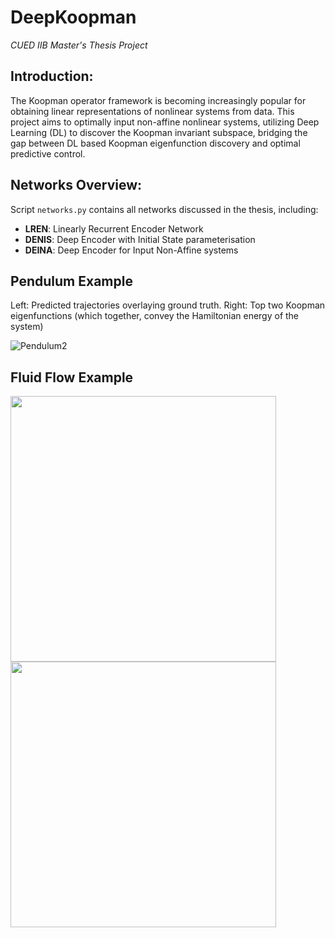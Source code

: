 # DeepKoopman
*CUED IIB Master's Thesis Project*

## Introduction: 
The Koopman operator framework is becoming increasingly popular for obtaining linear representations of nonlinear systems from data. This project aims to optimally input non-affine nonlinear systems, utilizing Deep Learning (DL) to discover the Koopman invariant subspace, bridging the gap between DL based Koopman eigenfunction discovery and optimal predictive control.

## Networks Overview:
Script `networks.py` contains all networks discussed in the thesis, including:
- **LREN**: Linearly Recurrent Encoder Network
- **DENIS**: Deep Encoder with Initial State parameterisation
- **DEINA**: Deep Encoder for Input Non-Affine systems

## Pendulum Example
Left: Predicted trajectories overlaying ground truth. Right: Top two Koopman eigenfunctions (which together, convey the Hamiltonian energy of the system)

![Pendulum2](https://i.imgur.com/j83vGxn.gif)

## Fluid Flow Example
<img src="https://i.imgur.com/5MuBOFo.gif" width="425"/> <img src="https://i.imgur.com/Y35ktWl.gif" width="425"/> 

